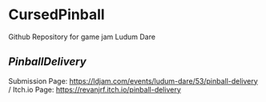 # CursedPinball
Github Repository for game jam Ludum Dare 
## *PinballDelivery*
Submission Page: https://ldjam.com/events/ludum-dare/53/pinball-delivery / 
Itch.io Page: https://revanjrf.itch.io/pinball-delivery
